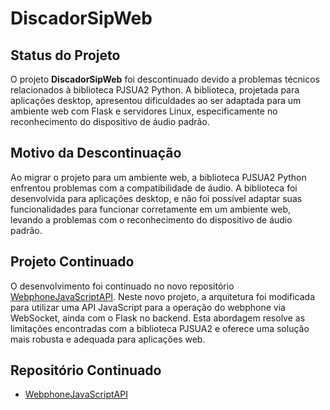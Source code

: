 # DiscadorSipWeb

## Status do Projeto

O projeto **DiscadorSipWeb** foi descontinuado devido a problemas técnicos relacionados à biblioteca PJSUA2 Python. A biblioteca, projetada para aplicações desktop, apresentou dificuldades ao ser adaptada para um ambiente web com Flask e servidores Linux, especificamente no reconhecimento do dispositivo de áudio padrão.

## Motivo da Descontinuação

Ao migrar o projeto para um ambiente web, a biblioteca PJSUA2 Python enfrentou problemas com a compatibilidade de áudio. A biblioteca foi desenvolvida para aplicações desktop, e não foi possível adaptar suas funcionalidades para funcionar corretamente em um ambiente web, levando a problemas com o reconhecimento do dispositivo de áudio padrão.

## Projeto Continuado

O desenvolvimento foi continuado no novo repositório [WebphoneJavaScriptAPI](https://github.com/RafaelZelak/WebphoneJavaScriptAPI). Neste novo projeto, a arquitetura foi modificada para utilizar uma API JavaScript para a operação do webphone via WebSocket, ainda com o Flask no backend. Esta abordagem resolve as limitações encontradas com a biblioteca PJSUA2 e oferece uma solução mais robusta e adequada para aplicações web.

## Repositório Continuado

- [WebphoneJavaScriptAPI](https://github.com/RafaelZelak/WebphoneJavaScriptAPI)
